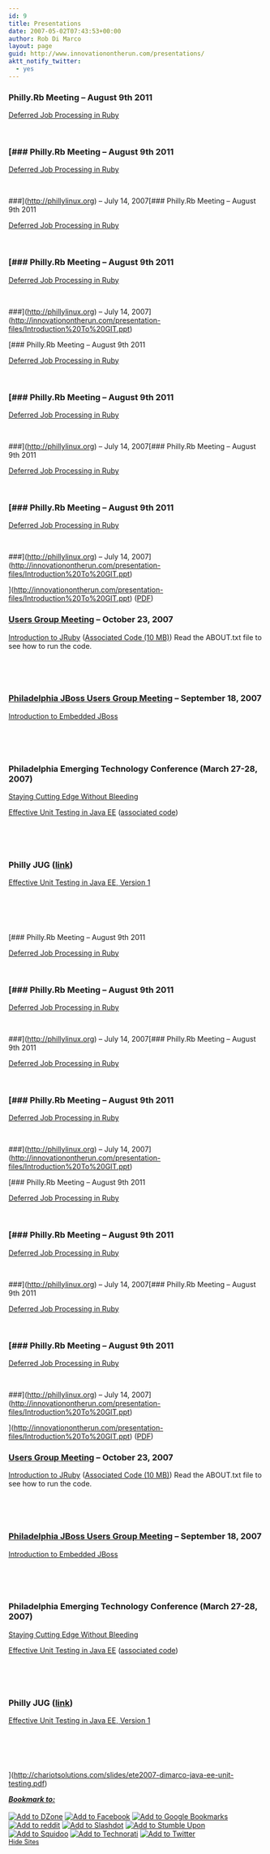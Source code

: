 ```yaml
---
id: 9
title: Presentations
date: 2007-05-02T07:43:53+00:00
author: Rob Di Marco
layout: page
guid: http://www.innovationontherun.com/presentations/
aktt_notify_twitter:
  - yes
---
```

### Philly.Rb Meeting &#8211; August 9th 2011

 [Deferred Job Processing in Ruby](https://github.com/robdimarco/deferred_processing_talk)

&nbsp;

### [### Philly.Rb Meeting &#8211; August 9th 2011

 [Deferred Job Processing in Ruby](https://github.com/robdimarco/deferred_processing_talk)

&nbsp;

###](http://phillylinux.org) &#8211; July 14, 2007[### Philly.Rb Meeting &#8211; August 9th 2011

 [Deferred Job Processing in Ruby](https://github.com/robdimarco/deferred_processing_talk)

&nbsp;

### [### Philly.Rb Meeting &#8211; August 9th 2011

 [Deferred Job Processing in Ruby](https://github.com/robdimarco/deferred_processing_talk)

&nbsp;

###](http://phillylinux.org) &#8211; July 14, 2007](http://innovationontherun.com/presentation-files/Introduction%20To%20GIT.ppt) 

[### Philly.Rb Meeting &#8211; August 9th 2011

 [Deferred Job Processing in Ruby](https://github.com/robdimarco/deferred_processing_talk)

&nbsp;

### [### Philly.Rb Meeting &#8211; August 9th 2011

 [Deferred Job Processing in Ruby](https://github.com/robdimarco/deferred_processing_talk)

&nbsp;

###](http://phillylinux.org) &#8211; July 14, 2007[### Philly.Rb Meeting &#8211; August 9th 2011

 [Deferred Job Processing in Ruby](https://github.com/robdimarco/deferred_processing_talk)

&nbsp;

### [### Philly.Rb Meeting &#8211; August 9th 2011

 [Deferred Job Processing in Ruby](https://github.com/robdimarco/deferred_processing_talk)

&nbsp;

###](http://phillylinux.org) &#8211; July 14, 2007](http://innovationontherun.com/presentation-files/Introduction%20To%20GIT.ppt) 

](http://innovationontherun.com/presentation-files/Introduction%20To%20GIT.ppt) ([PDF](http://innovationontherun.com/presentation-files/Introduction%20To%20GIT.pdf))

### [Users Group Meeting](http://phillyjug.jsync.com/) &#8211; October 23, 2007

[Introduction to JRuby](/presentation-files/Introduction%20to%20JRuby-10-23-2007.pdf) ([Associated Code (10 MB)](/presentation-files/JRuby-JUG.zip)) Read the ABOUT.txt file to see how to run the code.

&nbsp;

&nbsp;

### [Philadelphia JBoss Users Group Meeting](http://www.pjbug.com/) &#8211; September 18, 2007

[Introduction to Embedded JBoss](/presentation-files/Intro%20to%20Embedded%20JBoss.pdf)

&nbsp;

&nbsp;

### Philadelphia Emerging Technology Conference (March 27-28, 2007)

[Staying Cutting Edge Without Bleeding](/presentation-files/ete2007-dimarco-staying-cutting-edge.pdf)

[Effective Unit Testing in Java EE](/presentation-files/ete2007-dimarco-java-ee-unit-testing.pdf) ([associated code](/presentation-files/ete2007-dimarco-java-ee-unit-testing-code.zip))

&nbsp;

&nbsp;

### Philly JUG ([link](http://www.phillyjug.org))

[Effective Unit Testing in Java EE, Version 1](http://phillyjug.jsync.com/meetings/effective-unit-testing-for-java-ee-by-rob-dimarco)

### &nbsp;

&nbsp;

[### Philly.Rb Meeting &#8211; August 9th 2011

 [Deferred Job Processing in Ruby](https://github.com/robdimarco/deferred_processing_talk)

&nbsp;

### [### Philly.Rb Meeting &#8211; August 9th 2011

 [Deferred Job Processing in Ruby](https://github.com/robdimarco/deferred_processing_talk)

&nbsp;

###](http://phillylinux.org) &#8211; July 14, 2007[### Philly.Rb Meeting &#8211; August 9th 2011

 [Deferred Job Processing in Ruby](https://github.com/robdimarco/deferred_processing_talk)

&nbsp;

### [### Philly.Rb Meeting &#8211; August 9th 2011

 [Deferred Job Processing in Ruby](https://github.com/robdimarco/deferred_processing_talk)

&nbsp;

###](http://phillylinux.org) &#8211; July 14, 2007](http://innovationontherun.com/presentation-files/Introduction%20To%20GIT.ppt) 

[### Philly.Rb Meeting &#8211; August 9th 2011

 [Deferred Job Processing in Ruby](https://github.com/robdimarco/deferred_processing_talk)

&nbsp;

### [### Philly.Rb Meeting &#8211; August 9th 2011

 [Deferred Job Processing in Ruby](https://github.com/robdimarco/deferred_processing_talk)

&nbsp;

###](http://phillylinux.org) &#8211; July 14, 2007[### Philly.Rb Meeting &#8211; August 9th 2011

 [Deferred Job Processing in Ruby](https://github.com/robdimarco/deferred_processing_talk)

&nbsp;

### [### Philly.Rb Meeting &#8211; August 9th 2011

 [Deferred Job Processing in Ruby](https://github.com/robdimarco/deferred_processing_talk)

&nbsp;

###](http://phillylinux.org) &#8211; July 14, 2007](http://innovationontherun.com/presentation-files/Introduction%20To%20GIT.ppt) 

](http://innovationontherun.com/presentation-files/Introduction%20To%20GIT.ppt) ([PDF](http://innovationontherun.com/presentation-files/Introduction%20To%20GIT.pdf))

### [Users Group Meeting](http://phillyjug.jsync.com/) &#8211; October 23, 2007

[Introduction to JRuby](/presentation-files/Introduction%20to%20JRuby-10-23-2007.pdf) ([Associated Code (10 MB)](/presentation-files/JRuby-JUG.zip)) Read the ABOUT.txt file to see how to run the code.

&nbsp;

&nbsp;

### [Philadelphia JBoss Users Group Meeting](http://www.pjbug.com/) &#8211; September 18, 2007

[Introduction to Embedded JBoss](/presentation-files/Intro%20to%20Embedded%20JBoss.pdf)

&nbsp;

&nbsp;

### Philadelphia Emerging Technology Conference (March 27-28, 2007)

[Staying Cutting Edge Without Bleeding](/presentation-files/ete2007-dimarco-staying-cutting-edge.pdf)

[Effective Unit Testing in Java EE](/presentation-files/ete2007-dimarco-java-ee-unit-testing.pdf) ([associated code](/presentation-files/ete2007-dimarco-java-ee-unit-testing-code.zip))

&nbsp;

&nbsp;

### Philly JUG ([link](http://www.phillyjug.org))

[Effective Unit Testing in Java EE, Version 1](http://phillyjug.jsync.com/meetings/effective-unit-testing-for-java-ee-by-rob-dimarco)

### &nbsp;

&nbsp;

](http://chariotsolutions.com/slides/ete2007-dimarco-java-ee-unit-testing.pdf) 

<!-- Social Bookmarks BEGIN -->

<div class="social_bookmark">
  <a title="Click me to see the sites." href="#" onclick="$$('div.d9').each( function(e) { e.visualEffect('slide_down',{duration:2.5}) }); return false;"><strong><em>Bookmark to:</em></strong></a> <br /> 
  
  <div class="d9" style="overflow:hidden">
    <br /> <a onclick="window.open(this.href, '_blank', 'scrollbars=yes,menubar=no,height=600,width=750,resizable=yes,toolbar=no,location=no,status=no'); return false;" href="http://www.dzone.com/links/add.html?description=Presentations&url=http%3A%2F%2Fwww.innovationontherun.com%2Fpresentations%2F&title=Presentations" rel="nofollow" title="Add to&nbsp;DZone"><img class="social_img" src="http://www.innovationontherun.com/wp-content/plugins/social-bookmarks/images/dzone.png" title="Add to&nbsp;DZone" alt="Add to&nbsp;DZone" /></a> <a onclick="window.open(this.href, '_blank', 'scrollbars=yes,menubar=no,height=600,width=750,resizable=yes,toolbar=no,location=no,status=no'); return false;" href="http://www.facebook.com/sharer.php?u=http%3A%2F%2Fwww.innovationontherun.com%2Fpresentations%2F" rel="nofollow" title="Add to&nbsp;Facebook"><img class="social_img" src="http://www.innovationontherun.com/wp-content/plugins/social-bookmarks/images/facebook.png" title="Add to&nbsp;Facebook" alt="Add to&nbsp;Facebook" /></a> <a onclick="window.open(this.href, '_blank', 'scrollbars=yes,menubar=no,height=600,width=750,resizable=yes,toolbar=no,location=no,status=no'); return false;" href="http://www.google.com/bookmarks/mark?op=edit&output=popup&bkmk=http%3A%2F%2Fwww.innovationontherun.com%2Fpresentations%2F&title=Presentations" rel="nofollow" title="Add to&nbsp;Google Bookmarks"><img class="social_img" src="http://www.innovationontherun.com/wp-content/plugins/social-bookmarks/images/google.png" title="Add to&nbsp;Google Bookmarks" alt="Add to&nbsp;Google Bookmarks" /></a> <a onclick="window.open(this.href, '_blank', 'scrollbars=yes,menubar=no,height=600,width=750,resizable=yes,toolbar=no,location=no,status=no'); return false;" href="http://reddit.com/submit?url=http%3A%2F%2Fwww.innovationontherun.com%2Fpresentations%2F&title=Presentations" rel="nofollow" title="Add to&nbsp;reddit"><img class="social_img" src="http://www.innovationontherun.com/wp-content/plugins/social-bookmarks/images/reddit.png" title="Add to&nbsp;reddit" alt="Add to&nbsp;reddit" /></a> <a onclick="window.open(this.href, '_blank', 'scrollbars=yes,menubar=no,height=600,width=750,resizable=yes,toolbar=no,location=no,status=no'); return false;" href="http://slashdot.org/bookmark.pl?url=http%3A%2F%2Fwww.innovationontherun.com%2Fpresentations%2F&title=Presentations" rel="nofollow" title="Add to&nbsp;Slashdot"><img class="social_img" src="http://www.innovationontherun.com/wp-content/plugins/social-bookmarks/images/slashdot.png" title="Add to&nbsp;Slashdot" alt="Add to&nbsp;Slashdot" /></a> <a onclick="window.open(this.href, '_blank', 'scrollbars=yes,menubar=no,height=600,width=750,resizable=yes,toolbar=no,location=no,status=no'); return false;" href="http://www.stumbleupon.com/submit?url=http%3A%2F%2Fwww.innovationontherun.com%2Fpresentations%2F&title=Presentations" rel="nofollow" title="Add to&nbsp;Stumble Upon"><img class="social_img" src="http://www.innovationontherun.com/wp-content/plugins/social-bookmarks/images/stumbleupon.png" title="Add to&nbsp;Stumble Upon" alt="Add to&nbsp;Stumble Upon" /></a> <a onclick="window.open(this.href, '_blank', 'scrollbars=yes,menubar=no,height=600,width=750,resizable=yes,toolbar=no,location=no,status=no'); return false;" href="http://www.squidoo.com/lensmaster/bookmark?http%3A%2F%2Fwww.innovationontherun.com%2Fpresentations%2F" rel="nofollow" title="Add to&nbsp;Squidoo"><img class="social_img" src="http://www.innovationontherun.com/wp-content/plugins/social-bookmarks/images/squidoo.png" title="Add to&nbsp;Squidoo" alt="Add to&nbsp;Squidoo" /></a> <a onclick="window.open(this.href, '_blank', 'scrollbars=yes,menubar=no,height=600,width=750,resizable=yes,toolbar=no,location=no,status=no'); return false;" href="http://www.technorati.com/faves?add=http%3A%2F%2Fwww.innovationontherun.com%2Fpresentations%2F" rel="nofollow" title="Add to&nbsp;Technorati"><img class="social_img" src="http://www.innovationontherun.com/wp-content/plugins/social-bookmarks/images/technorati.png" title="Add to&nbsp;Technorati" alt="Add to&nbsp;Technorati" /></a> <a onclick="window.open(this.href, '_blank', 'scrollbars=yes,menubar=no,height=600,width=750,resizable=yes,toolbar=no,location=no,status=no'); return false;" href="http://twitter.com/home/?status=Check+out+Presentations+@+http%3A%2F%2Fwww.innovationontherun.com%2Fpresentations%2F" rel="nofollow" title="Add to&nbsp;Twitter"><img class="social_img" src="http://www.innovationontherun.com/wp-content/plugins/social-bookmarks/images/twitter.png" title="Add to&nbsp;Twitter" alt="Add to&nbsp;Twitter" /></a> <br /> <a style="font-size:90%;text-align: right; " title="Click me to hide the sites." href="#" onclick="$$('div.d9').each( function(e) { e.visualEffect('slide_up',{duration:0.5}) }); return false;">Hide Sites</a>
  </div>
</div>

<!-- Social Bookmarks END -->